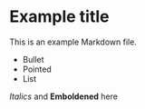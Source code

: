 # Example title

This is an example Markdown file.

* Bullet 
* Pointed
* List

*Italics* and **Emboldened** here